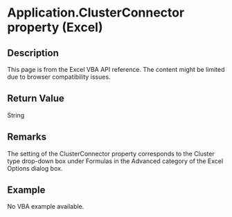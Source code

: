 # Application.ClusterConnector property (Excel)

## Description
This page is from the Excel VBA API reference. The content might be limited due to browser compatibility issues.

## Return Value
String

## Remarks
The setting of the ClusterConnector property corresponds to the Cluster type drop-down box under Formulas in the Advanced category of the Excel Options dialog box.

## Example
No VBA example available.

